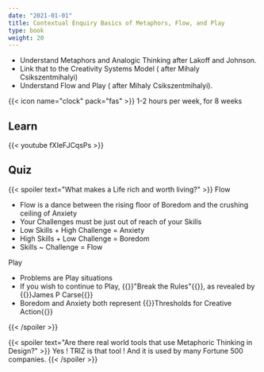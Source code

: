 ```yaml
---
date: "2021-01-01"
title: Contextual Enquiry Basics of Metaphors, Flow, and Play
type: book
weight: 20
---
```


- Understand Metaphors and Analogic Thinking after Lakoff and Johnson. 
- Link that to the Creativity Systems Model ( after Mihaly Csikszentmihalyi)
- Understand Flow and Play ( after Mihaly Csikszentmihalyi).

<!--more-->

{{< icon name="clock" pack="fas" >}} 1-2 hours per week, for 8 weeks

## Learn

{{< youtube fXIeFJCqsPs >}}

## Quiz

{{< spoiler text="What makes a Life rich and worth living?" >}}
Flow

- Flow is a dance between the rising floor of Boredom and the crushing ceiling of Anxiety
- Your Challenges must be just out of reach of your Skills
- Low Skills + High Challenge = Anxiety
- High Skills + Low Challenge = Boredom
- Skills ~ Challenge = Flow


Play

- Problems are Play situations
- If you wish to continue to Play, {{<hl>}}"Break the Rules"{{</hl>}}, as revealed by {{<hl>}}James P Carse{{</hl>}}
- Boredom and Anxiety both represent {{<hl>}}Thresholds for Creative Action{{</hl>}}

{{< /spoiler >}}

{{< spoiler text="Are there real world tools that use Metaphoric Thinking  in Design?" >}}
Yes ! TRIZ is that tool ! And it is used by many Fortune 500 companies.
{{< /spoiler >}}
